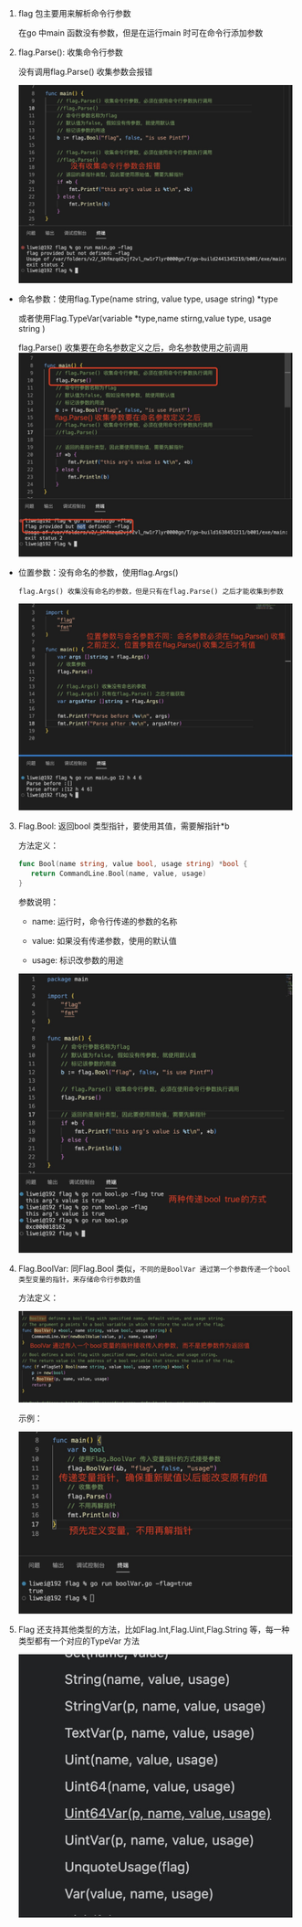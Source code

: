 1. flag 包主要用来解析命令行参数

   在go 中main 函数没有参数，但是在运行main 时可在命令行添加参数

2. flag.Parse(): 收集命令行参数

   没有调用flag.Parse() 收集参数会报错

   ![image](../assets/143.jpg)


+ 命名参数：使用flag.Type(name string, value type, usage string) *type 

   或者使用Flag.TypeVar(variable *type,name stirng,value type, usage string )  

   flag.Parse() 收集要在命名参数定义之后，命名参数使用之前调用
   ![image](../assets/142.jpg)

+ 位置参数：没有命名的参数，使用flag.Args()

   `flag.Args() 收集没有命名的参数，但是只有在flag.Parse() 之后才能收集到参数`

   ![image](../assets/144.jpg)



3. Flag.Bool: 返回bool 类型指针，要使用其值，需要解指针*b

   方法定义：

   ```go
   func Bool(name string, value bool, usage string) *bool {
	  return CommandLine.Bool(name, value, usage)
   }

   ```

   参数说明：

   + name: 运行时，命令行传递的参数的名称

   + value: 如果没有传递参数，使用的默认值

   + usage: 标识改参数的用途

   ![image](../assets/141.jpg)

   

4. Flag.BoolVar: 同Flag.Bool 类似，`不同的是BoolVar 通过第一个参数传递一个bool 类型变量的指针，来存储命令行参数的值`

   方法定义：

   ![image](../assets/145.jpg)

   示例：

   ![image](../assets/146.jpg)

5. Flag 还支持其他类型的方法，比如Flag.Int,Flag.Uint,Flag.String 等，每一种类型都有一个对应的TypeVar 方法

   ![image](../assets/147.jpg)